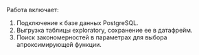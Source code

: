 Работа включает:

1. Подключение к базе данных PostgreSQL.
2. Выгрузка таблицы exploratory, сохранение ее в датафрейм.
3. Поиск закономерностей в параметрах для выбора апроксимирующей функции. 

